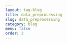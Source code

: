 ```yaml
---
layout: tag-blog
title: data_preprocessing
slug: data_preprocessing
category: blog
menu: false
order: 3
---
```

